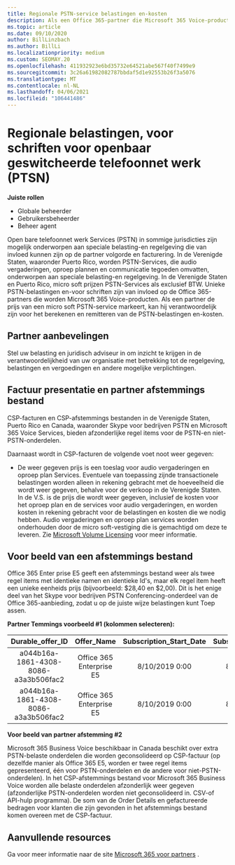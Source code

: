 ```yaml
---
title: Regionale PSTN-service belastingen en-kosten
description: Als een Office 365-partner die Microsoft 365 Voice-producten transactieert, is het mogelijk dat er regionale belastingen, kosten of wettelijke vereisten gelden voor PSTN-Services.
ms.topic: article
ms.date: 09/10/2020
author: BillLinzbach
ms.author: BillLi
ms.localizationpriority: medium
ms.custom: SEOMAY.20
ms.openlocfilehash: 411932923e6bd35732e64521abe567f40f7499e9
ms.sourcegitcommit: 3c26a61982082787bbdaf5d1e92553b26f3a5076
ms.translationtype: MT
ms.contentlocale: nl-NL
ms.lasthandoff: 04/06/2021
ms.locfileid: "106441486"
---
```

# <a name="regional-taxes-regulations-for-public-switched-telephone-network-ptsn-services"></a>Regionale belastingen, voor schriften voor openbaar geswitcheerde telefoonnet werk (PTSN)

**Juiste rollen**

- Globale beheerder
- Gebruikersbeheerder
- Beheer agent

Open bare telefoonnet werk Services (PSTN) in sommige jurisdicties zijn mogelijk onderworpen aan speciale belasting-en regelgeving die van invloed kunnen zijn op de partner volgorde en facturering. In de Verenigde Staten, waaronder Puerto Rico, worden PSTN-Services, die audio vergaderingen, oproep plannen en communicatie tegoeden omvatten, onderworpen aan speciale belasting-en regelgeving. In de Verenigde Staten en Puerto Rico, micro soft prijzen PSTN-Services als exclusief BTW.  Unieke PSTN-belastingen en-voor schriften zijn van invloed op de Office 365-partners die worden Microsoft 365 Voice-producten.  Als een partner de prijs van een micro soft PSTN-service markeert, kan hij verantwoordelijk zijn voor het berekenen en remitteren van de PSTN-belastingen en-kosten.

## <a name="partner-recommendations"></a>Partner aanbevelingen

Stel uw belasting en juridisch adviseur in om inzicht te krijgen in de verantwoordelijkheid van uw organisatie met betrekking tot de regelgeving, belastingen en vergoedingen en andere mogelijke verplichtingen.

## <a name="invoice-presentation-and-partner-reconciliation-file"></a>Factuur presentatie en partner afstemmings bestand

CSP-facturen en CSP-afstemmings bestanden in de Verenigde Staten, Puerto Rico en Canada, waaronder Skype voor bedrijven PSTN en Microsoft 365 Voice Services, bieden afzonderlijke regel items voor de PSTN-en niet-PSTN-onderdelen.

Daarnaast wordt in CSP-facturen de volgende voet noot weer gegeven:

* De weer gegeven prijs is een toeslag voor audio vergaderingen en oproep plan Services.  Eventuele van toepassing zijnde transactionele belastingen worden alleen in rekening gebracht met de hoeveelheid die wordt weer gegeven, behalve voor de verkoop in de Verenigde Staten.  In de V.S. is de prijs die wordt weer gegeven, inclusief de kosten voor het oproep plan en de services voor audio vergaderingen, en worden kosten in rekening gebracht voor de belastingen en kosten die we nodig hebben.  Audio vergaderingen en oproep plan services worden onderhouden door de micro soft-vestiging die is gemachtigd om deze te leveren.  Zie [Microsoft Volume Licensing](https://go.microsoft.com/fwlink/?LinkId=690247) voor meer informatie.

## <a name="reconciliation-file-example"></a>Voor beeld van een afstemmings bestand

Office 365 Enter prise E5 geeft een afstemmings bestand weer als twee regel items met identieke namen en identieke Id's, maar elk regel item heeft een unieke eenheids prijs (bijvoorbeeld: $28,40 en $2,00). Dit is het enige deel van het Skype voor bedrijven PSTN Conferencing-onderdeel van de Office 365-aanbieding, zodat u op de juiste wijze belastingen kunt Toep assen.

**Partner Temmings voorbeeld #1 (kolommen selecteren):**

|**Durable_offer_ID**|**Offer_Name**|**Subscription_Start_Date**|**Subscription_End_Date**|**Charge_Start_Date**|**Charge_End_Date**|**Charge_Type**|**Unit_Price**|
|:----:|:----:|:----:|:----:|:----:|:----:|:----:|:----:|
|a044b16a-1861-4308-8086-a3a3b506fac2   |Office 365 Enterprise E5   |8/10/2019 0:00   |8/11/2019 0:00   |8/11/2019 0:00|9/10/2019 0:00   |Cyclus kosten   |28.40   |
|a044b16a-1861-4308-8086-a3a3b506fac2   |Office 365 Enterprise E5   |8/10/2019 0:00   |8/11/2019 0:00   |8/11/2019 0:00   |9/10/2019 0:00   |Cyclus kosten   |2,00   |

**Voor beeld van partner afstemming #2**

Microsoft 365 Business Voice beschikbaar in Canada beschikt over extra PSTN-belaste onderdelen die worden geconsolideerd op CSP-factuur (op dezelfde manier als Office 365 E5, worden er twee regel items gepresenteerd, één voor PSTN-onderdelen en de andere voor niet-PSTN-onderdelen).  In het CSP-afstemmings bestand voor Microsoft 365 Business Voice worden alle belaste onderdelen afzonderlijk weer gegeven (afzonderlijke PSTN-onderdelen worden niet geconsolideerd in. CSV-of API-hulp programma).  De som van de Order Details en gefactureerde bedragen voor klanten die zijn gevonden in het afstemmings bestand komen overeen met de CSP-factuur.

## <a name="additional-resources"></a>Aanvullende resources
Ga voor meer informatie naar de site [Microsoft 365 voor partners](https://www.microsoft.com/microsoft-365/partners/) .

